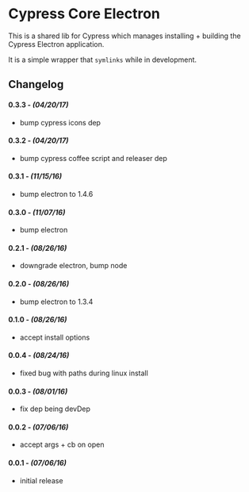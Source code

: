 # Cypress Core Electron

This is a shared lib for Cypress which manages installing + building the Cypress Electron application.

It is a simple wrapper that `symlinks` while in development.

## Changelog

#### 0.3.3 - *(04/20/17)*
- bump cypress icons dep

#### 0.3.2 - *(04/20/17)*
- bump cypress coffee script and releaser dep

#### 0.3.1 - *(11/15/16)*
- bump electron to 1.4.6

#### 0.3.0 - *(11/07/16)*
- bump electron

#### 0.2.1 - *(08/26/16)*
- downgrade electron, bump node

#### 0.2.0 - *(08/26/16)*
- bump electron to 1.3.4

#### 0.1.0 - *(08/26/16)*
- accept install options

#### 0.0.4 - *(08/24/16)*
- fixed bug with paths during linux install

#### 0.0.3 - *(08/01/16)*
- fix dep being devDep

#### 0.0.2 - *(07/06/16)*
- accept args + cb on open

#### 0.0.1 - *(07/06/16)*
- initial release
